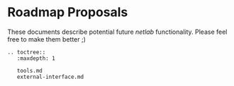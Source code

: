 # Roadmap Proposals

These documents describe potential future _netlab_ functionality. Please feel free to make them better ;)

```eval_rst
.. toctree::
   :maxdepth: 1

   tools.md
   external-interface.md
```
